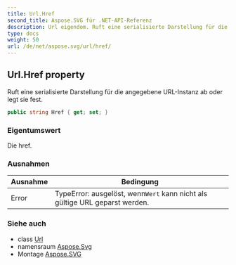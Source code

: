 ```yaml
---
title: Url.Href
second_title: Aspose.SVG für .NET-API-Referenz
description: Url eigendom. Ruft eine serialisierte Darstellung für die angegebene URLInstanz ab oder legt sie fest.
type: docs
weight: 50
url: /de/net/aspose.svg/url/href/
---
```

## Url.Href property

Ruft eine serialisierte Darstellung für die angegebene URL-Instanz ab oder legt sie fest.

```csharp
public string Href { get; set; }
```

### Eigentumswert

Die href.

### Ausnahmen

| Ausnahme | Bedingung |
| --- | --- |
| Error | TypeError: ausgelöst, wenn`Wert` kann nicht als gültige URL geparst werden. |

### Siehe auch

* class [Url](../)
* namensraum [Aspose.Svg](../../url/)
* Montage [Aspose.SVG](../../../)


